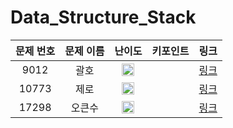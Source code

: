 # Data_Structure_Stack



|문제 번호|문제 이름|난이도|키포인트|링크|
|:---:|:---:|:---:|:---:|:---:|
|9012|괄호|<img src="https://d2gd6pc034wcta.cloudfront.net/tier/7.svg" width="20" height="20"/>||[링크](https://github.com/Ian0121/baekjoon/blob/main/solution/Data_Structure_Stack/9012.cpp)|
|10773|제로|<img src="https://d2gd6pc034wcta.cloudfront.net/tier/7.svg" width="20" height="20"/>||[링크](https://github.com/Ian0121/baekjoon/blob/main/solution/Data_Structure_Stack/10773.cpp)|
|17298|오큰수|<img src="https://d2gd6pc034wcta.cloudfront.net/tier/12.svg" width="20" height="20"/>||[링크](https://github.com/Ian0121/baekjoon/blob/main/solution/Data_Structure_Stack/17298.cpp)|
